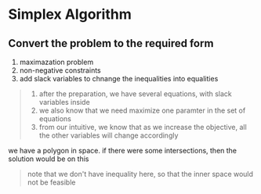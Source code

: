 # Simplex Algorithm
## Convert the problem to the required form
1. maximazation problem
2. non-negative constraints
3. add slack variables to chnange the inequalities into equalities

> 1. after the preparation, we have several equations, with slack variables inside
> 2. we also know that we need maximize one paramter in the set of equations
> 3. from our intuitive, we know that as we increase the objective, all the other variables will change accordingly

we have a polygon in space. if there were some intersections, then the solution would be on this
> note that we don't have inequality here, so that the inner space would not be feasible
